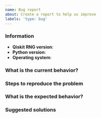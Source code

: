 ```yaml
---
name: Bug report
about: Create a report to help us improve
labels: 'type: bug'
---
```


<!-- ⚠️ If you do not respect this template, your issue will be closed -->
<!-- ⚠️ Make sure to browse the opened and closed issues -->

### Information

- **Qiskit RNG version**:
- **Python version**:
- **Operating system**:

### What is the current behavior?



### Steps to reproduce the problem



### What is the expected behavior?



### Suggested solutions

